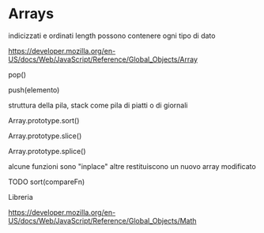 # Arrays

indicizzati e ordinati
length
possono contenere ogni tipo di dato

https://developer.mozilla.org/en-US/docs/Web/JavaScript/Reference/Global_Objects/Array

pop()

push(elemento)

struttura della pila, stack
come pila di piatti o di giornali

Array.prototype.sort()

Array.prototype.slice()

Array.prototype.splice()

alcune funzioni sono "inplace" altre restituiscono un nuovo array modificato


TODO
sort(compareFn)



Libreria 

https://developer.mozilla.org/en-US/docs/Web/JavaScript/Reference/Global_Objects/Math